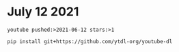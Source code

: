 # July 12 2021

~~~
youtube pushed:>2021-06-12 stars:>1
~~~

~~~
pip install git+https://github.com/ytdl-org/youtube-dl
~~~
